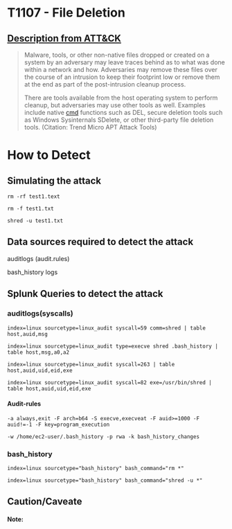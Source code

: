 # T1107 - File Deletion
## [Description from ATT&CK](https://attack.mitre.org/wiki/Technique/T1107)
<blockquote>Malware, tools, or other non-native files dropped or created on a system by an adversary may leave traces behind as to what was done within a network and how. Adversaries may remove these files over the course of an intrusion to keep their footprint low or remove them at the end as part of the post-intrusion cleanup process.

There are tools available from the host operating system to perform cleanup, but adversaries may use other tools as well. Examples include native [cmd](https://attack.mitre.org/software/S0106) functions such as DEL, secure deletion tools such as Windows Sysinternals SDelete, or other third-party file deletion tools. (Citation: Trend Micro APT Attack Tools)</blockquote>

# How to Detect  

## Simulating the attack 
```
rm -rf test1.text
```
```
rm -f test1.txt
```
```
shred -u test1.txt
```
## Data sources required to detect the attack

auditlogs (audit.rules)

bash_history logs 


## Splunk Queries to detect the attack

### auditlogs(syscalls)
```
index=linux sourcetype=linux_audit syscall=59 comm=shred | table host,auid,msg
```
```
index=linux sourcetype=linux_audit type=execve shred .bash_history | table host,msg,a0,a2
```
```
index=linux sourcetype=linux_audit syscall=263 | table host,auid,uid,eid,exe
```
```
index=linux sourcetype=linux_audit syscall=82 exe=/usr/bin/shred | table host,auid,uid,eid,exe
```
#### Audit-rules 
```
-a always,exit -F arch=b64 -S execve,execveat -F auid>=1000 -F auid!=-1 -F key=program_execution

-w /home/ec2-user/.bash_history -p rwa -k bash_history_changes
```
### bash_history 
```
index=linux sourcetype="bash_history" bash_command="rm *"
```
```
index=linux sourcetype="bash_history" bash_command="shred -u *"
```
## Caution/Caveate 

#### Note: 



